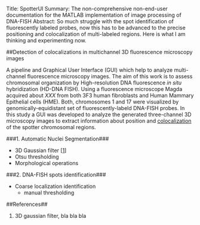Title: SpotterUI
Summary: The non-comprehensive non-end-user documentation for the MATLAB implementation of image processing of DNA-FISH
Abstract: So much struggle with the spot identification of fluorescently labeled probes, now this has to be advanced to the precise positioning and colocalization of multi-labeled regions. Here is what I am thinking and experimenting now.

##Detection of colocalizations in multichannel 3D fluorescence microscopy images  

A pipeline and Graphical User Interface (GUI) which help to analyze multi-channel fluorescence microscopy images. The aim of this work is to assess chromosomal organization by High-resolution DNA fluorescence _in situ_ hybridization (HD-DNA FISH). Using a fluorescence microscope Magda acquired about _XXX_ from both 3F3 human fibroblasts and Human Mammary Epithelial cells (HME). Both, chromosomes 1 and 17 were visualized by genomically-equidistant set of fluorescently-labeld DNA-FISH probes. In this study a GUI was developed to analyze the generated three-channel 3D microscopy images to extract information about position and [colocalization][] of the spotter chromosomal regions. 

###1. Automatic Nuclei Segmentation###

* 3D Gaussian filter \[[1](#references)\]
* Otsu thresholding
* Morphological operations

###2. DNA-FISH spots identification###

* Coarse localization identification
	* manual thresholding
	

##<a id="references"></a>References##
1. 3D gaussian filter, bla bla bla

[colocalization]: http://en.wikipedia.org/wiki/Colocalization